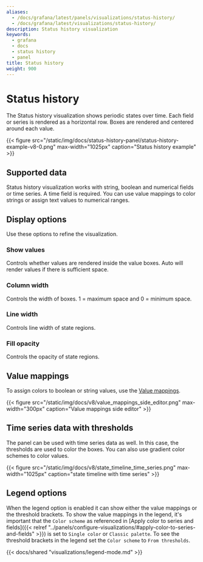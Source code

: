 ```yaml
---
aliases:
  - /docs/grafana/latest/panels/visualizations/status-history/
  - /docs/grafana/latest/visualizations/status-history/
description: Status history visualization
keywords:
  - grafana
  - docs
  - status history
  - panel
title: Status history
weight: 900
---
```


# Status history

The Status history visualization shows periodic states over time. Each field or series is rendered as a horizontal row. Boxes are rendered and centered around each value.

{{< figure src="/static/img/docs/status-history-panel/status-history-example-v8-0.png" max-width="1025px" caption="Status history example" >}}

## Supported data

Status history visualization works with string, boolean and numerical fields or time series. A time field is required. You can use value mappings to color strings or assign text values to numerical ranges.

## Display options

Use these options to refine the visualization.

### Show values

Controls whether values are rendered inside the value boxes. Auto will render values if there is sufficient space.

### Column width

Controls the width of boxes. 1 = maximum space and 0 = minimum space.

### Line width

Controls line width of state regions.

### Fill opacity

Controls the opacity of state regions.

## Value mappings

To assign colors to boolean or string values, use the [Value mappings](< {{ refref "../value-mappings.md"}} >).

{{< figure src="/static/img/docs/v8/value_mappings_side_editor.png" max-width="300px" caption="Value mappings side editor" >}}

## Time series data with thresholds

The panel can be used with time series data as well. In this case, the thresholds are used to color the boxes. You can also
use gradient color schemes to color values.

{{< figure src="/static/img/docs/v8/state_timeline_time_series.png" max-width="1025px" caption="state timeline with time series" >}}

## Legend options

When the legend option is enabled it can show either the value mappings or the threshold brackets. To show the value mappings in the legend, it's important that the `Color scheme` as referenced in [Apply color to series and fields]({{< relref "../panels/configure-visualizations/#apply-color-to-series-and-fields" >}}) is set to `Single color` or `Classic palette`. To see the threshold brackets in the legend set the `Color scheme` to `From thresholds`.

{{< docs/shared "visualizations/legend-mode.md" >}}
